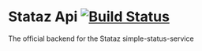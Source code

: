 # Stataz Api [![Build Status](https://travis-ci.org/sysdia-solutions/stataz_api.svg?branch=master)](https://travis-ci.org/sysdia-solutions/stataz_api)

The official backend for the Stataz simple-status-service
